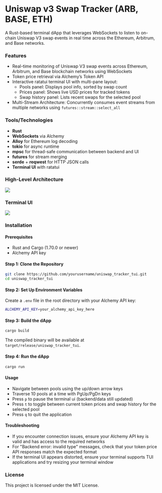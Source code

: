 # Uniswap v3 Swap Tracker (ARB, BASE, ETH)
A Rust-based terminal dApp that leverages WebSockets to listen to on-chain Uniswap V3 swap events in real time across the Ethereum, Arbitrum, and Base networks.

### Features
- Real-time monitoring of Uniswap V3 swap events across Ethereum, Arbitrum, and Base blockchain networks using WebSockets
- Token price retrieval via Alchemy’s Token API
- Interactive ratatui terminal UI with multi-pane layout:
    - Pools panel: Displays pool info, sorted by swap count
    - Prices panel: Shows live USD prices for tracked tokens
    - Swap history panel: Lists recent swaps for the selected pool
- Multi-Stream Architecture: Concurrently consumes event streams from multiple networks using `futures::stream::select_all`


### Tools/Technologies
- **Rust**
- **WebSockets** via Alchemy
- **Alloy** for Ethereum log decoding
- **tokio** for async runtime
- **mpsc** for thread-safe communication between backend and UI
- **futures** for stream merging
- **serde** + **reqwest** for HTTP JSON calls
- **Terminal UI** with ratatui



### High-Level Architecture

<img src="sp_sys.png">

### Terminal UI

<img src="with_prices.png">

### Installation

#### Prerequisites
- Rust and Cargo (1.70.0 or newer)
- Alchemy API key

#### Step 1: Clone the Repository
```bash
git clone https://github.com/yourusername/uniswap_tracker_tui.git
cd uniswap_tracker_tui
```

#### Step 2: Set Up Environment Variables
Create a `.env` file in the root directory with your Alchemy API key:
```bash
ALCHEMY_API_KEY=your_alchemy_api_key_here
```

#### Step 3: Build the dApp
```bash
cargo build
```
The compiled binary will be available at `target/release/uniswap_tracker_tui`.

#### Step 4: Run the dApp
```bash
cargo run
```

#### Usage
- Navigate between pools using the up/down arrow keys
- Traverse 10 pools at a time with PgUp/PgDn keys
- Press `p` to pause the terminal ui (backend/data still updated)
- Press `t` to toggle between current token prices and swap history for the selected pool
- Press `q` to quit the application

#### Troubleshooting
- If you encounter connection issues, ensure your Alchemy API key is valid and has access to the required networks
- For "Backend error: invalid type" messages, check that your token price API responses match the expected format
- If the terminal UI appears distorted, ensure your terminal supports TUI applications and try resizing your terminal window

### License
This project is licensed under the MIT License.
